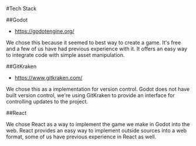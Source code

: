 #Tech Stack

##Godot
- https://godotengine.org/

We chose this because it seemed to best way to create a game. It's free and a few of us have had previous experience with it.
It offers an easy way to integrate code with simple asset manipulation.


##GitKraken
- https://www.gitkraken.com/

We chose this as a implementation for version control. Godot does not have built version control, we're using GitKraken to provide an interface for controlling updates to the project.


##React

We chose React as a way to implement the game we make in Godot into the web. React provides an easy way to implement outside sources into a web format, some of us have previous experience in React as well.